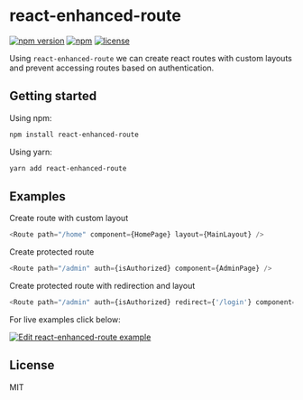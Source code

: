 # react-enhanced-route
[![npm version](https://badge.fury.io/js/react-enhanced-route.svg)](https://badge.fury.io/js/react-enhanced-route) [![npm](https://img.shields.io/npm/dw/localeval.svg)](https://www.npmjs.com/package/react-enhanced-route) [![license](https://img.shields.io/badge/license-MIT-green.svg)](https://github.com/bombellos/react-enhanced-route/blob/master/LICENSE)

Using `react-enhanced-route` we can create react routes with custom layouts and prevent accessing routes based on authentication.

## Getting started

Using npm:

```bash
npm install react-enhanced-route
```

Using yarn:

```bash
yarn add react-enhanced-route
```

## Examples

Create route with custom layout
```js
<Route path="/home" component={HomePage} layout={MainLayout} />
```

Create protected route
```js
<Route path="/admin" auth={isAuthorized} component={AdminPage} />
```

Create protected route with redirection and layout
```js
<Route path="/admin" auth={isAuthorized} redirect={'/login'} component={AdminPage} layout={AdminLayout} />
```

For live examples click below:

[![Edit react-enhanced-route example](https://codesandbox.io/static/img/play-codesandbox.svg)](https://codesandbox.io/s/62nxxq16rn)

## License
MIT